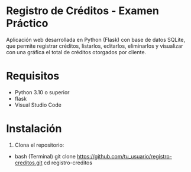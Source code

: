 # Registro de Créditos - Examen Práctico

Aplicación web desarrollada en Python (Flask) con base de datos SQLite, que permite registrar créditos, listarlos, editarlos, eliminarlos y visualizar con una 
gráfica el total de créditos otorgados por cliente.

# Requisitos

- Python 3.10 o superior
- flask
- Visual Studio Code

# Instalación

1. Clona el repositorio:

- bash (Terminal)
git clone https://github.com/tu_usuario/registro-creditos.git
cd registro-creditos
